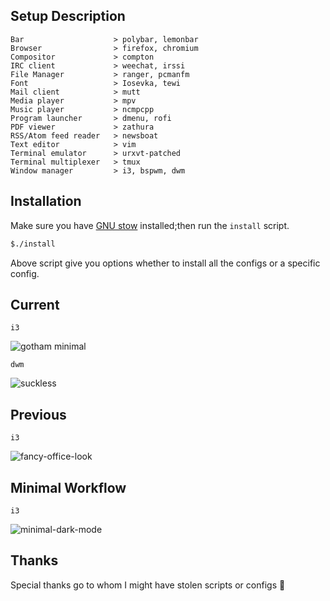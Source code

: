 Setup Description
-----------------
```
Bar                    > polybar, lemonbar
Browser                > firefox, chromium
Compositor             > compton
IRC client             > weechat, irssi
File Manager           > ranger, pcmanfm
Font                   > Iosevka, tewi
Mail client            > mutt
Media player           > mpv
Music player           > ncmpcpp
Program launcher       > dmenu, rofi
PDF viewer             > zathura
RSS/Atom feed reader   > newsboat
Text editor            > vim
Terminal emulator      > urxvt-patched
Terminal multiplexer   > tmux
Window manager         > i3, bspwm, dwm
```

Installation
------------

Make sure you have [GNU stow] installed;then run the `install` script.

```bash
$./install
```

Above script give you options whether to install all the configs or a
specific config.

Current 
-------
`i3`

![gotham minimal](https://i.redd.it/twncpk3y0ll11.png)

`dwm`

![suckless](https://imgur.com/CkuXWXC.png)


Previous
--------

`i3`

![fancy-office-look](https://i.redditmedia.com/paV09KPE8KxsJwdJrdWnEMzvt3Lm9VpKef74E-eGVKM.png?s=b4bf2e466b3eb606492280523b898af9)


Minimal Workflow 
----------------

`i3`

![minimal-dark-mode](https://github.com/mohabaks/dotfiles/blob/master/demo.gif)

Thanks
------
Special thanks go to whom I might have stolen scripts or configs :punch:

[GNU stow]: https://www.gnu.org/s/stow/manual/stow.html

